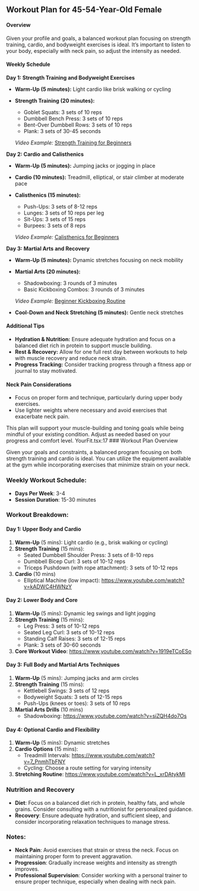 ## Workout Plan for 45-54-Year-Old Female

#### Overview

Given your profile and goals, a balanced workout plan focusing on strength training, cardio, and bodyweight exercises is ideal. It’s important to listen to your body, especially with neck pain, so adjust the intensity as needed.

#### Weekly Schedule

**Day 1: Strength Training and Bodyweight Exercises**

- **Warm-Up (5 minutes):** Light cardio like brisk walking or cycling
- **Strength Training (20 minutes):**

  - Goblet Squats: 3 sets of 10 reps
  - Dumbbell Bench Press: 3 sets of 10 reps
  - Bent-Over Dumbbell Rows: 3 sets of 10 reps
  - Plank: 3 sets of 30-45 seconds

  _Video Example:_ [Strength Training for Beginners](https://www.youtube.com/watch?v=U0bhE67HuDY)

**Day 2: Cardio and Calisthenics**

- **Warm-Up (5 minutes):** Jumping jacks or jogging in place
- **Cardio (10 minutes):** Treadmill, elliptical, or stair climber at moderate pace
- **Calisthenics (15 minutes):**

  - Push-Ups: 3 sets of 8-12 reps
  - Lunges: 3 sets of 10 reps per leg
  - Sit-Ups: 3 sets of 15 reps
  - Burpees: 3 sets of 8 reps

  _Video Example:_ [Calisthenics for Beginners](https://www.youtube.com/watch?v=3p8EBPVZ2Iw)

**Day 3: Martial Arts and Recovery**

- **Warm-Up (5 minutes):** Dynamic stretches focusing on neck mobility
- **Martial Arts (20 minutes):**

  - Shadowboxing: 3 rounds of 3 minutes
  - Basic Kickboxing Combos: 3 rounds of 3 minutes

  _Video Example:_ [Beginner Kickboxing Routine](https://www.youtube.com/watch?v=yiHl97G8I74)

- **Cool-Down and Neck Stretching (5 minutes):** Gentle neck stretches

#### Additional Tips

- **Hydration & Nutrition:** Ensure adequate hydration and focus on a balanced diet rich in protein to support muscle building.
- **Rest & Recovery:** Allow for one full rest day between workouts to help with muscle recovery and reduce neck strain.
- **Progress Tracking:** Consider tracking progress through a fitness app or journal to stay motivated.

#### Neck Pain Considerations

- Focus on proper form and technique, particularly during upper body exercises.
- Use lighter weights where necessary and avoid exercises that exacerbate neck pain.

This plan will support your muscle-building and toning goals while being mindful of your existing condition. Adjust as needed based on your progress and comfort level.
YourFit.tsx:17 ### Workout Plan Overview

Given your goals and constraints, a balanced program focusing on both strength training and cardio is ideal. You can utilize the equipment available at the gym while incorporating exercises that minimize strain on your neck.

### Weekly Workout Schedule:

- **Days Per Week**: 3-4
- **Session Duration**: 15-30 minutes

### Workout Breakdown:

#### Day 1: Upper Body and Cardio

1. **Warm-Up** (5 mins): Light cardio (e.g., brisk walking or cycling)
2. **Strength Training** (15 mins):
   - Seated Dumbbell Shoulder Press: 3 sets of 8-10 reps
   - Dumbbell Bicep Curl: 3 sets of 10-12 reps
   - Triceps Pushdown (with rope attachment): 3 sets of 10-12 reps
3. **Cardio** (10 mins)
   - Elliptical Machine (low impact): https://www.youtube.com/watch?v=kADWC4HWNzY

#### Day 2: Lower Body and Core

1. **Warm-Up** (5 mins): Dynamic leg swings and light jogging
2. **Strength Training** (15 mins):
   - Leg Press: 3 sets of 10-12 reps
   - Seated Leg Curl: 3 sets of 10-12 reps
   - Standing Calf Raises: 3 sets of 12-15 reps
   - Plank: 3 sets of 30-60 seconds
3. **Core Workout Video**: https://www.youtube.com/watch?v=1919eTCoESo

#### Day 3: Full Body and Martial Arts Techniques

1. **Warm-Up** (5 mins): Jumping jacks and arm circles
2. **Strength Training** (15 mins):
   - Kettlebell Swings: 3 sets of 12 reps
   - Bodyweight Squats: 3 sets of 12-15 reps
   - Push-Ups (knees or toes): 3 sets of 10 reps
3. **Martial Arts Drills** (10 mins)
   - Shadowboxing: https://www.youtube.com/watch?v=siZQH4do7Os

#### Day 4: Optional Cardio and Flexibility

1. **Warm-Up** (5 mins): Dynamic stretches
2. **Cardio Options** (15 mins):
   - Treadmill Intervals: https://www.youtube.com/watch?v=7_PnmhTbFNY
   - Cycling: Choose a route setting for varying intensity
3. **Stretching Routine**: https://www.youtube.com/watch?v=L_xrDAtykMI

### Nutrition and Recovery

- **Diet**: Focus on a balanced diet rich in protein, healthy fats, and whole grains. Consider consulting with a nutritionist for personalized guidance.
- **Recovery**: Ensure adequate hydration, and sufficient sleep, and consider incorporating relaxation techniques to manage stress.

### Notes:

- **Neck Pain**: Avoid exercises that strain or stress the neck. Focus on maintaining proper form to prevent aggravation.
- **Progression**: Gradually increase weights and intensity as strength improves.
- **Professional Supervision**: Consider working with a personal trainer to ensure proper technique, especially when dealing with neck pain.
